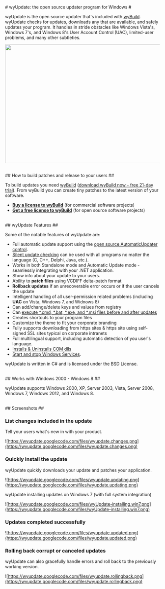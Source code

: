 <br />
# wyUpdate: the open source updater program for Windows #

wyUpdate is the open source updater that's included with [wyBuild](http://wyday.com/wybuild/). wyUpdate checks for updates, downloads any that are available, and safely updates your program. It handles in stride obstacles like Windows Vista's, Windows 7's, and Windows 8's User Account Control (UAC), limited-user problems, and many other subtleties.

<a href='http://www.youtube.com/watch?feature=player_embedded&v=zE9f_jfBi_8' target='_blank'><img src='http://img.youtube.com/vi/zE9f_jfBi_8/0.jpg' width='640' height=385 /></a>

<br />
## How to build patches and release to your users ##

To build updates you need [wyBuild](http://wyday.com/wybuild/) ([download wyBuild now - free 21-day trial](http://wyday.com/wybuild/downloading.php)). From wyBuild you can create tiny patches to the latest version of your software.

  * <strong><a href='https://wyday.com/wybuild/buy/'>Buy a license to wyBuild</a></strong> (for commercial software projects) <br />
  * <strong><a href='http://wyday.com/wybuild/buy/special-prices.php'>Get a free license to wyBuild</a></strong> (for open source software projects)

<br />
## wyUpdate Features ##

Some of the notable features of wyUpdate are:

  * Full automatic update support using the [open source AutomaticUpdater control](http://wyday.com/wybuild/help/automatic-updates/).
  * [Silent update checking](http://wyday.com/wybuild/help/silent-checking.php) can be used with all programs no matter the language (C, C++, Delphi, Java, etc.).
  * Works in both Standalone mode and Automatic Update mode - seamlessly integrating with your .NET application.
  * Show info about your update to your users.
  * Ability to **patch files** using VCDIFF delta-patch format
  * **Rollback updates** if an unrecoverable error occurs or if the user cancels the update
  * Intelligent handling of all user-permission related problems (including **UAC** on Vista, Windows 7, and Widnows 8)
  * Can add/change/delete keys and values from registry
  * Can [execute \*.cmd, \*.bat, \*.exe, and \*.msi files before and after updates](http://wyday.com/wybuild/help/executing-files.php)
  * Creates shortcuts to your program files
  * Customize the theme to fit your corporate branding
  * Fully supports downloading from https sites & https site using self-signed SSL sites typical on corporate intranets
  * Full multilingual support, including automatic detection of you user's language.
  * [Installs & Uninstalls COM dlls](http://wyday.com/wybuild/help/com-registration.php)
  * [Start and stop Windows Services](http://wyday.com/wybuild/help/services.php).

wyUpdate is written in C# and is licensed under the BSD License.

<br />
## Works with Windows 2000 - Windows 8 ##

wyUpdate supports Windows 2000, XP, Server 2003, Vista, Server 2008, Windows 7, Windows 2012, and Windows 8.

<br />
## Screenshots ##

### List changes included in the update ###

Tell your users what's new in with your product.

![https://wyupdate.googlecode.com/files/wyupdate.changes.png](https://wyupdate.googlecode.com/files/wyupdate.changes.png)


### Quickly install the update ###

wyUpdate quickly downloads your update and patches your application.

![https://wyupdate.googlecode.com/files/wyupdate.updating.png](https://wyupdate.googlecode.com/files/wyupdate.updating.png)


wyUpdate installing updates on Windows 7 (with full system integration)

![https://wyupdate.googlecode.com/files/wyUpdate-installing.win7.png](https://wyupdate.googlecode.com/files/wyUpdate-installing.win7.png)

### Updates completed successfully ###

![https://wyupdate.googlecode.com/files/wyupdate.updated.png](https://wyupdate.googlecode.com/files/wyupdate.updated.png)


### Rolling back corrupt or canceled updates ###

wyUpdate can also gracefully handle errors and roll back to the previously working version.

![https://wyupdate.googlecode.com/files/wyupdate.rollingback.png](https://wyupdate.googlecode.com/files/wyupdate.rollingback.png)